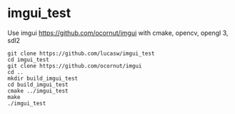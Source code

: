 # imgui_test
Use imgui https://github.com/ocornut/imgui with cmake, opencv, opengl 3, sdl2


    git clone https://github.com/lucasw/imgui_test
    cd imgui_test
    git clone https://github.com/ocornut/imgui
    cd ..
    mkdir build_imgui_test
    cd build_imgui_test
    cmake ../imgui_test
    make
    ./imgui_test
